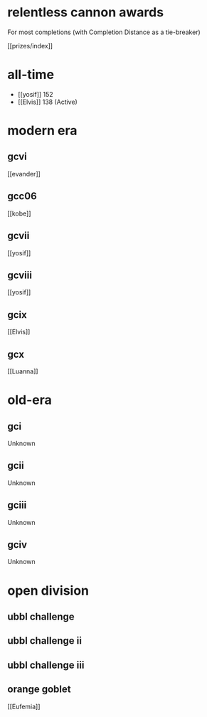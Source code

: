 # relentless cannon awards

For most completions (with Completion Distance as a tie-breaker)

[[prizes/index]]

# all-time

* [[yosif]] 152
* [[Elvis]] 138 (Active)

# modern era

## gcvi

[[evander]]

## gcc06

[[kobe]]

## gcvii

[[yosif]]

## gcviii

[[yosif]]

## gcix

[[Elvis]]

## gcx

[[Luanna]]

# old-era

## gci

Unknown

## gcii

Unknown

## gciii

Unknown

## gciv

Unknown

# open division

## ubbl challenge

## ubbl challenge ii

## ubbl challenge iii

## orange goblet

[[Eufemia]]